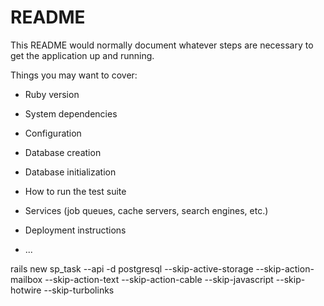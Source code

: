 # README

This README would normally document whatever steps are necessary to get the
application up and running.

Things you may want to cover:

- Ruby version

- System dependencies

- Configuration

- Database creation

- Database initialization

- How to run the test suite

- Services (job queues, cache servers, search engines, etc.)

- Deployment instructions

- ...

rails new sp_task --api -d postgresql --skip-active-storage --skip-action-mailbox --skip-action-text --skip-action-cable --skip-javascript --skip-hotwire --skip-turbolinks
